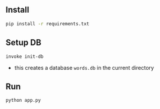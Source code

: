 ## Install

```sh
pip install -r requirements.txt
```

## Setup DB

```
invoke init-db
```
- this creates a database `words.db` in the current directory

## Run

```sh
python app.py
```